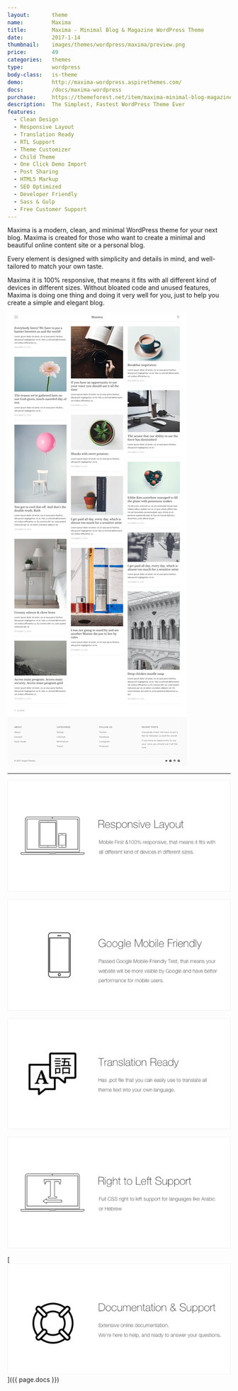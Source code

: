 ```yaml
---
layout:       theme
name:         Maxima
title:        Maxima - Minimal Blog & Magazine WordPress Theme
date:         2017-1-14
thumbnail:    images/themes/wordpress/maxima/preview.png
price:        49
categories:   themes
type:         wordpress
body-class:   is-theme
demo:         http://maxima-wordpress.aspirethemes.com/
docs:         /docs/maxima-wordpress
purchase:     https://themeforest.net/item/maxima-minimal-blog-magazine-wordpress-theme/19256614?ref=aspirethemes
description:  The Simplest, Fastest WordPress Theme Ever
features:
  - Clean Design
  - Responsive Layout
  - Translation Ready
  - RTL Support
  - Theme Customizer
  - Child Theme
  - One Click Demo Import
  - Post Sharing
  - HTML5 Markup
  - SEO Optimized
  - Developer Friendly
  - Sass & Gulp
  - Free Customer Support
---
```


Maxima is a modern, clean, and minimal WordPress theme for your next blog. Maxima is created for those who want to create a minimal and beautiful online content site or a personal blog.

Every element is designed with simplicity and details in mind, and well-tailored to match your own taste.

Maxima it is 100% responsive, that means it fits with all different kind of devices in different sizes. Without bloated code and unused features, Maxima is doing one thing and doing it very well for you, just to help you create a simple and elegant blog.

![maxima-ghost-full-preview](/images/themes/wordpress/maxima/full-preview.png)

---

![responsive](/images/themes/wordpress/shared/responsive.png)

![mobile-friendly](/images/themes/wordpress/shared/mobile-friendly.png)

![translation](/images/themes/wordpress/shared/translation.png)

![rtl](/images/themes/wordpress/shared/rtl.png)

[![support-docs](/images/themes/wordpress/shared/support-docs.png)]({{ page.docs }})